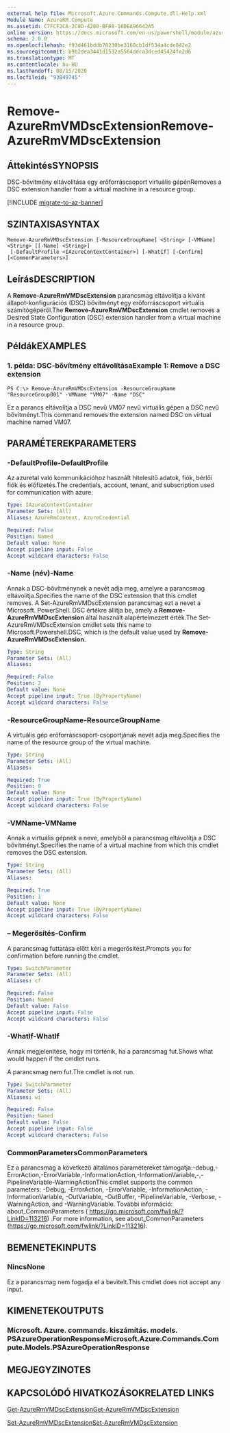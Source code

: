 ```yaml
---
external help file: Microsoft.Azure.Commands.Compute.dll-Help.xml
Module Name: AzureRM.Compute
ms.assetid: C7FCF2CA-2C8D-4280-BF68-10DEA96642A5
online version: https://docs.microsoft.com/en-us/powershell/module/azurerm.compute/remove-azurermvmdscextension
schema: 2.0.0
ms.openlocfilehash: f93d461bddb78230be3168cb1df534a4cde842e2
ms.sourcegitcommit: b9b2dea3441d1532a5564ddca3dced45424fe2d6
ms.translationtype: MT
ms.contentlocale: hu-HU
ms.lasthandoff: 08/15/2020
ms.locfileid: "93849745"
---
```

# <span data-ttu-id="d6e11-101">Remove-AzureRmVMDscExtension</span><span class="sxs-lookup"><span data-stu-id="d6e11-101">Remove-AzureRmVMDscExtension</span></span>

## <span data-ttu-id="d6e11-102">Áttekintés</span><span class="sxs-lookup"><span data-stu-id="d6e11-102">SYNOPSIS</span></span>
<span data-ttu-id="d6e11-103">DSC-bővítmény eltávolítása egy erőforráscsoport virtuális gépén</span><span class="sxs-lookup"><span data-stu-id="d6e11-103">Removes a DSC extension handler from a virtual machine in a resource group.</span></span>

[!INCLUDE [migrate-to-az-banner](../../includes/migrate-to-az-banner.md)]

## <span data-ttu-id="d6e11-104">SZINTAXISA</span><span class="sxs-lookup"><span data-stu-id="d6e11-104">SYNTAX</span></span>

```
Remove-AzureRmVMDscExtension [-ResourceGroupName] <String> [-VMName] <String> [[-Name] <String>]
 [-DefaultProfile <IAzureContextContainer>] [-WhatIf] [-Confirm] [<CommonParameters>]
```

## <span data-ttu-id="d6e11-105">Leírás</span><span class="sxs-lookup"><span data-stu-id="d6e11-105">DESCRIPTION</span></span>
<span data-ttu-id="d6e11-106">A **Remove-AzureRmVMDscExtension** parancsmag eltávolítja a kívánt állapot-konfigurációs (DSC) bővítményt egy erőforráscsoport virtuális számítógépéről.</span><span class="sxs-lookup"><span data-stu-id="d6e11-106">The **Remove-AzureRmVMDscExtension** cmdlet removes a Desired State Configuration (DSC) extension handler from a virtual machine in a resource group.</span></span>

## <span data-ttu-id="d6e11-107">Példák</span><span class="sxs-lookup"><span data-stu-id="d6e11-107">EXAMPLES</span></span>

### <span data-ttu-id="d6e11-108">1. példa: DSC-bővítmény eltávolítása</span><span class="sxs-lookup"><span data-stu-id="d6e11-108">Example 1: Remove a DSC extension</span></span>
```
PS C:\> Remove-AzureRmVMDscExtension -ResourceGroupName "ResourceGroup001" -VMName "VM07" -Name "DSC"
```

<span data-ttu-id="d6e11-109">Ez a parancs eltávolítja a DSC nevű VM07 nevű virtuális gépen a DSC nevű bővítményt.</span><span class="sxs-lookup"><span data-stu-id="d6e11-109">This command removes the extension named DSC on virtual machine named VM07.</span></span>

## <span data-ttu-id="d6e11-110">PARAMÉTEREK</span><span class="sxs-lookup"><span data-stu-id="d6e11-110">PARAMETERS</span></span>

### <span data-ttu-id="d6e11-111">-DefaultProfile</span><span class="sxs-lookup"><span data-stu-id="d6e11-111">-DefaultProfile</span></span>
<span data-ttu-id="d6e11-112">Az azuretal való kommunikációhoz használt hitelesítő adatok, fiók, bérlői fiók és előfizetés.</span><span class="sxs-lookup"><span data-stu-id="d6e11-112">The credentials, account, tenant, and subscription used for communication with azure.</span></span>

```yaml
Type: IAzureContextContainer
Parameter Sets: (All)
Aliases: AzureRmContext, AzureCredential

Required: False
Position: Named
Default value: None
Accept pipeline input: False
Accept wildcard characters: False
```

### <span data-ttu-id="d6e11-113">-Name (név)</span><span class="sxs-lookup"><span data-stu-id="d6e11-113">-Name</span></span>
<span data-ttu-id="d6e11-114">Annak a DSC-bővítménynek a nevét adja meg, amelyre a parancsmag eltávolítja.</span><span class="sxs-lookup"><span data-stu-id="d6e11-114">Specifies the name of the DSC extension that this cmdlet removes.</span></span>
<span data-ttu-id="d6e11-115">A Set-AzureRmVMDscExtension parancsmag ezt a nevet a Microsoft. PowerShell. DSC értékre állítja be, amely a **Remove-AzureRmVMDscExtension** által használt alapértelmezett érték.</span><span class="sxs-lookup"><span data-stu-id="d6e11-115">The Set-AzureRmVMDscExtension cmdlet sets this name to Microsoft.Powershell.DSC, which is the default value used by **Remove-AzureRmVMDscExtension**.</span></span>

```yaml
Type: String
Parameter Sets: (All)
Aliases: 

Required: False
Position: 2
Default value: None
Accept pipeline input: True (ByPropertyName)
Accept wildcard characters: False
```

### <span data-ttu-id="d6e11-116">-ResourceGroupName</span><span class="sxs-lookup"><span data-stu-id="d6e11-116">-ResourceGroupName</span></span>
<span data-ttu-id="d6e11-117">A virtuális gép erőforráscsoport-csoportjának nevét adja meg.</span><span class="sxs-lookup"><span data-stu-id="d6e11-117">Specifies the name of the resource group of the virtual machine.</span></span>

```yaml
Type: String
Parameter Sets: (All)
Aliases: 

Required: True
Position: 0
Default value: None
Accept pipeline input: True (ByPropertyName)
Accept wildcard characters: False
```

### <span data-ttu-id="d6e11-118">-VMName</span><span class="sxs-lookup"><span data-stu-id="d6e11-118">-VMName</span></span>
<span data-ttu-id="d6e11-119">Annak a virtuális gépnek a neve, amelyből a parancsmag eltávolítja a DSC bővítményt.</span><span class="sxs-lookup"><span data-stu-id="d6e11-119">Specifies the name of a virtual machine from which this cmdlet removes the DSC extension.</span></span>

```yaml
Type: String
Parameter Sets: (All)
Aliases: 

Required: True
Position: 1
Default value: None
Accept pipeline input: True (ByPropertyName)
Accept wildcard characters: False
```

### <span data-ttu-id="d6e11-120">– Megerősítés</span><span class="sxs-lookup"><span data-stu-id="d6e11-120">-Confirm</span></span>
<span data-ttu-id="d6e11-121">A parancsmag futtatása előtt kéri a megerősítést.</span><span class="sxs-lookup"><span data-stu-id="d6e11-121">Prompts you for confirmation before running the cmdlet.</span></span>

```yaml
Type: SwitchParameter
Parameter Sets: (All)
Aliases: cf

Required: False
Position: Named
Default value: False
Accept pipeline input: False
Accept wildcard characters: False
```

### <span data-ttu-id="d6e11-122">-WhatIf</span><span class="sxs-lookup"><span data-stu-id="d6e11-122">-WhatIf</span></span>
<span data-ttu-id="d6e11-123">Annak megjelenítése, hogy mi történik, ha a parancsmag fut.</span><span class="sxs-lookup"><span data-stu-id="d6e11-123">Shows what would happen if the cmdlet runs.</span></span>

<span data-ttu-id="d6e11-124">A parancsmag nem fut.</span><span class="sxs-lookup"><span data-stu-id="d6e11-124">The cmdlet is not run.</span></span>

```yaml
Type: SwitchParameter
Parameter Sets: (All)
Aliases: wi

Required: False
Position: Named
Default value: False
Accept pipeline input: False
Accept wildcard characters: False
```

### <span data-ttu-id="d6e11-125">CommonParameters</span><span class="sxs-lookup"><span data-stu-id="d6e11-125">CommonParameters</span></span>
<span data-ttu-id="d6e11-126">Ez a parancsmag a következő általános paramétereket támogatja:-debug,-ErrorAction,-ErrorVariable,-InformationAction,-InformationVariable,-,-PipelineVariable-WarningAction</span><span class="sxs-lookup"><span data-stu-id="d6e11-126">This cmdlet supports the common parameters: -Debug, -ErrorAction, -ErrorVariable, -InformationAction, -InformationVariable, -OutVariable, -OutBuffer, -PipelineVariable, -Verbose, -WarningAction, and -WarningVariable.</span></span> <span data-ttu-id="d6e11-127">További információ: about_CommonParameters ( https://go.microsoft.com/fwlink/?LinkID=113216) .</span><span class="sxs-lookup"><span data-stu-id="d6e11-127">For more information, see about_CommonParameters (https://go.microsoft.com/fwlink/?LinkID=113216).</span></span>

## <span data-ttu-id="d6e11-128">BEMENETEK</span><span class="sxs-lookup"><span data-stu-id="d6e11-128">INPUTS</span></span>

### <span data-ttu-id="d6e11-129">Nincs</span><span class="sxs-lookup"><span data-stu-id="d6e11-129">None</span></span>
<span data-ttu-id="d6e11-130">Ez a parancsmag nem fogadja el a bevitelt.</span><span class="sxs-lookup"><span data-stu-id="d6e11-130">This cmdlet does not accept any input.</span></span>

## <span data-ttu-id="d6e11-131">KIMENETEK</span><span class="sxs-lookup"><span data-stu-id="d6e11-131">OUTPUTS</span></span>

### <span data-ttu-id="d6e11-132">Microsoft. Azure. commands. kiszámítás. models. PSAzureOperationResponse</span><span class="sxs-lookup"><span data-stu-id="d6e11-132">Microsoft.Azure.Commands.Compute.Models.PSAzureOperationResponse</span></span>

## <span data-ttu-id="d6e11-133">MEGJEGYZI</span><span class="sxs-lookup"><span data-stu-id="d6e11-133">NOTES</span></span>

## <span data-ttu-id="d6e11-134">KAPCSOLÓDÓ HIVATKOZÁSOK</span><span class="sxs-lookup"><span data-stu-id="d6e11-134">RELATED LINKS</span></span>

[<span data-ttu-id="d6e11-135">Get-AzureRmVMDscExtension</span><span class="sxs-lookup"><span data-stu-id="d6e11-135">Get-AzureRmVMDscExtension</span></span>](./Get-AzureRmVMDscExtension.md)

[<span data-ttu-id="d6e11-136">Set-AzureRmVMDscExtension</span><span class="sxs-lookup"><span data-stu-id="d6e11-136">Set-AzureRmVMDscExtension</span></span>](./Set-AzureRmVMDscExtension.md)


